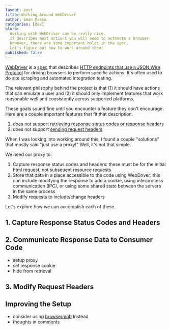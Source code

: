 ```yaml
---
layout: post
title: Working Around WebDriver
author: Sean Massa
categories: [dev]
blurb:
  Working with WebDriver can be really nice.
  It describes most actions you will need to automate a browser.
  However, there are some important holes in the spec.
  Let's figure out how to work around them!
published: false
---
```


[WebDriver](http://www.seleniumhq.org/projects/webdriver/) is a 
[spec](https://dvcs.w3.org/hg/webdriver/raw-file/tip/webdriver-spec.html#detecting-when-to-handle-commands)
that describes
[HTTP endpoints that use a JSON Wire Protocol](https://code.google.com/p/selenium/wiki/JsonWireProtocol)
for driving browsers to perform specific actions.
It's often used to do site scraping
and automated integration testing.

The relevant philsophy behind the project is that
(1) it should have actions that can emulate a user and
(2) it should only implement features that
work reasonable well and consistently across supported platforms.

These goals sound fine until you encounter a feature they don't encourage.
Here are a couple important features that fit that description.

1. does not support [retrieving response status codes or response headers](https://code.google.com/p/selenium/issues/detail?id=141)
2. does not support [sending request headers](https://code.google.com/p/selenium/wiki/JsonWireProtocol#/session/:sessionId/url)

When I was looking into working around this,
I found a couple "solutions" that mostly said "just use a proxy!"
Well, it's not that simple.

We need our proxy to:

1. Capture response status codes and headers:
   these must be for the initial html request, not subseuent resource requests
2. Store that data in a place accessible to the code using WebDriver:
   this can include modifying the response to add a cookie,
   using interprocess communication (IPC),
   or using some shared state between the servers in the same process 
3. Modify requests to include/change headers

Let's explore how we can accomplish each of these.

## 1. Capture Response Status Codes and Headers

## 2. Communicate Response Data to Consumer Code

- setup proxy
- set response cookie
- hide from retrieval

## 3. Modify Request Headers

## Improving the Setup

- consider using [browsermob](http://bmp.lightbody.net) Instead
- thoughts in comments
